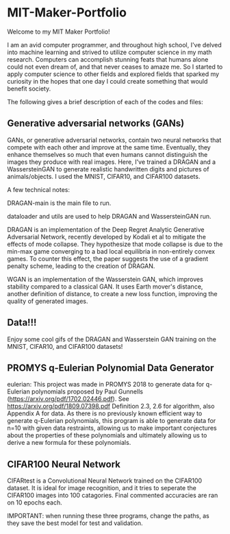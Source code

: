 # MIT-Maker-Portfolio

Welcome to my MIT Maker Portfolio!

I am an avid computer programmer, and throughout high school, I've delved into machine learning and strived to utilize computer science in my math research. Computers can accomplish stunning feats that humans alone could not even dream of, and that never ceases to amaze me. So I started to apply computer science to other fields and explored fields that sparked my curiosity in the hopes that one day I could create something that would benefit society.

The following gives a brief description of each of the codes and files:

## Generative adversarial networks (GANs)

GANs, or generative adversarial networks, contain two neural networks that compete with each other and improve at the same time. Eventually, they enhance themselves so much that even humans cannot distinguish the images they produce with real images. Here, I've trained a DRAGAN and a WassersteinGAN to generate realistic handwritten digits and pictures of animals/objects. I used the MNIST, CIFAR10, and CIFAR100 datasets.

A few technical notes:

DRAGAN-main is the main file to run. 

dataloader and utils are used to help DRAGAN and WassersteinGAN run.

DRAGAN is an implementation of the Deep Regret Analytic Generative Adversarial Network, recently developed by Kodali et al to mitigate the effects of mode collapse. They hypothesize that mode collapse is due to the min-max game converging to a bad local equilibria in non-entirely convex games. To counter this effect, the paper suggests the use of a gradient penalty scheme, leading to the creation of DRAGAN.

WGAN is an implementation of the Wasserstein GAN, which improves stability compared to a classical GAN. It uses Earth mover's distance, another definition of distance, to create a new loss function, improving the quality of generated images.

## Data!!!

Enjoy some cool gifs of the DRAGAN and Wasserstein GAN training on the MNIST, CIFAR10, and CIFAR100 datasets!

## PROMYS q-Eulerian Polynomial Data Generator

eulerian: This project was made in PROMYS 2018 to generate data for q-Eulerian polynomials proposed by Paul Gunnells (https://arxiv.org/pdf/1702.02446.pdf). See https://arxiv.org/pdf/1809.07398.pdf Definition 2.3, 2.6 for algorithm, also Appendix A for data. As there is no previously known efficient way to generate q-Eulerian polynomials, this program is able to generate data for n=10 with given data restraints, allowing us to make important conjectures about the properties of these polynomials and ultimately allowing us to derive a new formula for these polynomials.

## CIFAR100 Neural Network


CIFARtest is a Convolutional Neural Network trained on the CIFAR100 dataset. It is ideal for image recognition, and it tries to seperate the CIFAR100 images into 100 catagories. Final commented accuracies are ran on 10 epochs each.

IMPORTANT: when running these three programs, change the paths, as they save the best model for test and validation.
